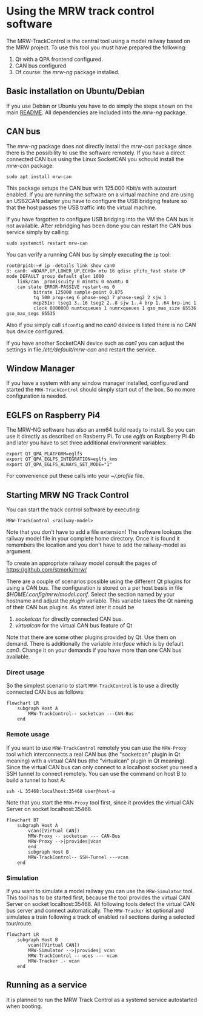 # Using the MRW track control software
The MRW-TrackControl is the central tool using a model railway based on the MRW project. To use this tool you must have prepared the following:
1. Qt with a QPA frontend configured.
2. CAN bus configured
3. Of course: the *mrw-ng* package installed.

## Basic installation on Ubuntu/Debian
If you use Debian or Ubuntu you have to do simply the steps shown on the main [README](../README.md). All dependencies are included into the *mrw-ng* package.

## CAN bus
The *mrw-ng* package does not directly install the *mrw-can* package since there is the possibility to use the software remotely. If you have a direct connected CAN bus using the Linux SocketCAN you schould install the *mrw-can* package:
```
sudo apt install mrw-can
```
This package setups the CAN bus with 125.000 Kbit/s with autostart enabled. If you are running the software on a virtual machine and are using an USB2CAN adapter you have to configure the USB bridging feature
so that the host passes the USB traffic into the virtual machine.

If you have forgotten to configure USB bridging into the VM the CAN bus is not available. After rebridging has been done you can restart the CAN bus service simply by calling:
```
sudo systemctl restart mrw-can
```
You can verify a running CAN bus by simply executing the <code>ip</code> tool:
```
root@rpi4b:~# ip -details link show can0
3: can0: <NOARP,UP,LOWER_UP,ECHO> mtu 16 qdisc pfifo_fast state UP mode DEFAULT group default qlen 1000
    link/can  promiscuity 0 minmtu 0 maxmtu 0
    can state ERROR-PASSIVE restart-ms 0
          bitrate 125000 sample-point 0.875
          tq 500 prop-seg 6 phase-seg1 7 phase-seg2 2 sjw 1
          mcp251x: tseg1 3..16 tseg2 2..8 sjw 1..4 brp 1..64 brp-inc 1
          clock 8000000 numtxqueues 1 numrxqueues 1 gso_max_size 65536 gso_max_segs 65535
```
Also if you simply call <code>ifconfig</code> and no *can0* device is listed there is no CAN bus device configured.

If you have another SocketCAN device such as *can1* you can adjust the settings in file */etc/default/mrw-can* and restart the service.

## Window Manager
If you have a system with any window manager installed, configured and started the <code>MRW-TrackControl</code> should simply start out of the box. So no more configuration is needed.

## EGLFS on Raspberry Pi4
The MRW-NG software has also an arm64 build ready to install. So you can use it directly as described on Rasberry Pi. To use *eglfs* on Raspberry Pi 4b and later you have to set three additional environment variables:
```
export QT_QPA_PLATFORM=eglfs
export QT_QPA_EGLFS_INTEGRATION=eglfs_kms
export QT_QPA_EGLFS_ALWAYS_SET_MODE="1"
```
For convenience put these calls into your *~/.profile* file.

## Starting MRW NG Track Control
You can start the track control software by executing:
```
MRW-TrackControl <railway-model>
```
Note that you don't have to add a file extension! The software lookups the
railway model file in your complete home directory. Once it is found it
remembers the location and you don't have to add the railway-model as
argument.

To create an appropriate railway model consult the pages of https://github.com/stmork/mrw/

There are a couple of scenarios possible using the different Qt plugins for using a CAN bus. The configuration is stored on a per host basis in file *$HOME/.config/mrw/model.conf*. Select the section named by your hostname and adjust the *plugin* variable. This variable takes the Qt naming of their CAN bus plugins. As stated later it could be
1. *socketcan* for directly connected CAN bus.
2. *virtualcan* for the virtual CAN bus feature of Qt

Note that there are some other plugins provided by Qt. Use them on demand.
There is additionally the variable *interface* which is by default *can0*. Change it on your demands if you have more than one CAN bus available.

### Direct usage

So the simplest scenario to start <code>MRW-TrackControl</code> is to use a directly connected CAN bus as follows:

```mermaid
flowchart LR
	subgraph Host A
		MRW-TrackControl-- socketcan ---CAN-Bus
	end
```

### Remote usage

If you want to use <code>MRW-TrackControl</code> remotely you can use the <code>MRW-Proxy</code> tool which interconnects a real CAN bus (the "socketcan" plugin in Qt meaning) with a virtual CAN bus (the "virtualcan" plugin in Qt meaning). Since the virtual CAN bus can only connect to a localhost socket you need a SSH tunnel to connect remotely. You can use the command on host B to build a tunnel to host A:

```
ssh -L 35468:localhost:35468 user@host-a
```

Note that you start the <code>MRW-Proxy</code> tool first, since it provides the virtual CAN Server on socket localhost:35468.

```mermaid
flowchart BT
	subgraph Host A
		vcan([Virtual CAN])
		MRW-Proxy -- socketcan --- CAN-Bus
		MRW-Proxy -->|provides|vcan
		end
		subgraph Host B
		MRW-TrackControl-- SSH-Tunnel ---vcan
	end
```

### Simulation

If you want to simulate a model railway you can use the <code>MRW-Simulator</code> tool. This tool has to be started first, because the tool provides the virtual CAN Server on socket  localhost:35468. All following tools detect the virtual CAN bus server and connect automatically. The <code>MRW-Tracker</code> ist optional and simulates a train following a track of enabled rail sections during a selected tour/route.

```mermaid
flowchart LR
	subgraph Host B
		vcan([Virtual CAN])
		MRW-Simulator -->|provides| vcan
		MRW-TrackControl -- uses --- vcan
		MRW-Tracker .- vcan
	end
```

## Running as a service
It is planned to run the MRW Track Control as a systemd service autostarted when booting.
